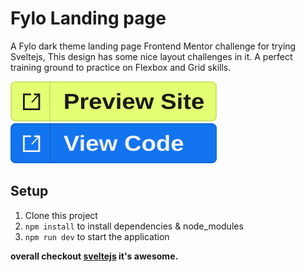 # Fylo Landing page

A Fylo dark theme landing page Frontend Mentor challenge for trying Sveltejs, This design has some nice layout challenges in it. A perfect training ground to practice on Flexbox and Grid skills.

[![Preview Site](./public/assets/btn-preview-site.svg)](https://svelte-fylo.vercel.app/) [![view code](./public/assets/btn-view-code.svg)](https://github.com/SamirAhmad5445/svelte-fylo-landing-page)

## Setup

1. Clone this project
2. `npm install` to install dependencies & node_modules
3. `npm run dev` to start the application

**overall checkout [sveltejs](https://svelte.dev) it's awesome.**
